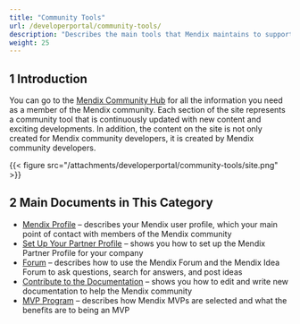 ```yaml
---
title: "Community Tools"
url: /developerportal/community-tools/
description: "Describes the main tools that Mendix maintains to support the awesome Mendix community."
weight: 25
---
```


## 1 Introduction

You can go to the [Mendix Community Hub](https://community.mendix.com/p/community) for all the information you need as a member of the Mendix community. Each section of the site represents a community tool that is continuously updated with new content and exciting developments. In addition, the content on the site is not only created for Mendix community developers, it is created by Mendix community developers.

{{< figure src="/attachments/developerportal/community-tools/site.png" >}}

## 2 Main Documents in This Category

* [Mendix Profile](/developerportal/community-tools/mendix-profile/) – describes your Mendix user profile, which your main point of contact with members of the Mendix community
* [Set Up Your Partner Profile](/developerportal/community-tools/how-to-set-up-your-partner-profile/) – shows you how to set up the Mendix Partner Profile for your company
* [Forum](/developerportal/community-tools/mendix-forum/) – describes how to use the Mendix Forum and the Mendix Idea Forum to ask questions, search for answers, and post ideas
* [Contribute to the Documentation](/developerportal/community-tools/contribute-to-the-mendix-documentation/) – shows you how to edit and write new documentation to help the Mendix community
* [MVP Program](/developerportal/community-tools/mendix-mvp-program/) – describes how Mendix MVPs are selected and what the benefits are to being an MVP
